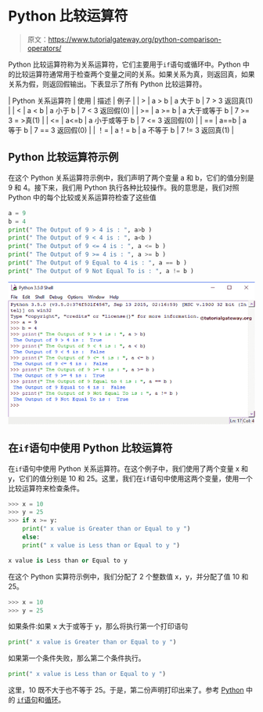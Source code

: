 # Python 比较运算符

> 原文：<https://www.tutorialgateway.org/python-comparison-operators/>

Python 比较运算符称为关系运算符，它们主要用于`if`语句或循环中。Python 中的比较运算符通常用于检查两个变量之间的关系。如果关系为真，则返回真，如果关系为假，则返回假输出。下表显示了所有 Python 比较运算符。

| Python 关系运算符 | 使用 | 描述 | 例子 |
| > | a > b | a 大于 b | 7 > 3 返回真(1) |
| < | a < b | a 小于 b | 7 < 3 返回假(0) |
| >= | a >= b | a 大于或等于 b | 7 >= 3 = >真(1) |
| <= | a<=b | a 小于或等于 b | 7 <= 3 返回假(0) |
| == | a==b | a 等于 b | 7 == 3 返回假(0) |
| ！= | a！= b | a 不等于 b | 7 != 3 返回真(1) |

## Python 比较运算符示例

在这个 Python 关系运算符示例中，我们声明了两个变量 a 和 b，它们的值分别是 9 和 4。接下来，我们用 Python 执行各种比较操作。我的意思是，我们对照 Python 中的每个比较或关系运算符检查了这些值

```py
a = 9
b = 4
print(" The Output of 9 > 4 is : ", a>b )
print(" The Output of 9 < 4 is : ", a<b )
print(" The Output of 9 <= 4 is : ", a <= b )
print(" The Output of 9 >= 4 is : ", a >= b )
print(" The Output of 9 Equal to 4 is : ", a == b )
print(" The Output of 9 Not Equal To is : ", a != b )
```

![Python Comparison Operators 1](img/263507ef96f3ad0a00da28d9d945d215.png)

## 在`if`语句中使用 Python 比较运算符

在`if`语句中使用 Python 关系运算符。在这个例子中，我们使用了两个变量 x 和 y，它们的值分别是 10 和 25。这里，我们在`if`语句中使用这两个变量，使用一个比较运算符来检查条件。

```py
>>> x = 10
>>> y = 25
>>> if x >= y:
	print(" x value is Greater than or Equal to y ")
    else:
	print(" x value is Less than or Equal to y ")
```

```py
x value is Less than or Equal to y
```

在这个 Python 实算符示例中，我们分配了 2 个整数值 x，y，并分配了值 10 和 25。

```py
>>> x = 10
>>> y = 25
```

如果条件:如果 x 大于或等于 y，那么将执行第一个打印语句

```py
print(" x value is Greater than or Equal to y ")
```

如果第一个条件失败，那么第二个条件执行。

```py
print(" x value is Less than or Equal to y ")
```

这里，10 既不大于也不等于 25。于是，第二份声明打印出来了。参考 [Python](https://www.tutorialgateway.org/python-tutorial/) 中的 [`if`语句](https://www.tutorialgateway.org/python-if-statement/)和[循环](https://www.tutorialgateway.org/python-for-loop/)。